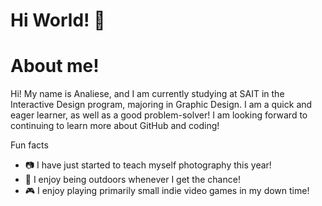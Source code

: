 # Hi World! 👋

# About me!
Hi! My name is Analiese, and I am currently studying at SAIT in the Interactive Design program, majoring in Graphic Design. I am a quick and eager learner, as well as a good problem-solver! I am looking forward to continuing to learn more about GitHub and coding!

Fun facts
- 📷 I have just started to teach myself photography this year!
- 🌱 I enjoy being outdoors whenever I get the chance!
- 🎮 I enjoy playing primarily small indie video games in my down time!
